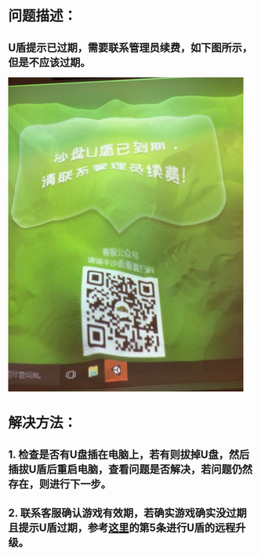 # 问题描述：
## U盾提示已过期，需要联系管理员续费，如下图所示，但是不应该过期。
![""](images/MagicIsland-Dongle-1-1.jpg)
# 解决方法：
## 1. 检查是否有U盘插在电脑上，若有则拔掉U盘，然后插拔U盾后重启电脑，查看问题是否解决，若问题仍然存在，则进行下一步。
## 2. 联系客服确认游戏有效期，若确实游戏确实没过期且提示U盾过期，参考[这里](MagicIsland-Update-2.html "游戏如何更新？")的第5条进行U盾的远程升级。
